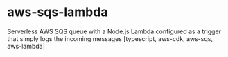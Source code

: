 # aws-sqs-lambda
Serverless AWS SQS queue with a Node.js Lambda configured as a trigger that simply logs the incoming messages [typescript, aws-cdk, aws-sqs, aws-lambda]
